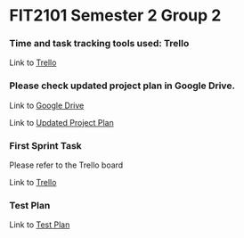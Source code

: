 # FIT2101 Semester 2 Group 2

### Time and task tracking tools used: Trello
Link to [Trello](https://trello.com/b/NVMFoAuc/assignment-1)

### Please check updated project plan in Google Drive.

Link to [Google Drive](https://drive.google.com/drive/u/1/folders/0AMwyQkfk78-aUk9PVA)

Link to [Updated Project Plan](https://docs.google.com/document/d/1-9FoIGbGiKlv4KYhkLaFQiYXAxyz7Rk3EfsCEfZF7oQ/edit#heading=h.7txmafw6qjnw)

### First Sprint Task
Please refer to the Trello board

Link to [Trello](https://trello.com/b/NVMFoAuc/assignment-1)

### Test Plan
Link to [Test Plan](https://docs.google.com/document/d/10NlgySfTZtD1rXSI2qNJbRQfrGwfpMnTDaPPL6zbtQY/edit)
